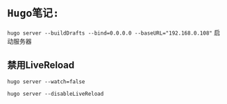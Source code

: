 # `Hugo笔记:`

`hugo server --buildDrafts --bind=0.0.0.0 --baseURL="192.168.0.108"` 启动服务器

## 禁用LiveReload

```test
hugo server --watch=false

hugo server --disableLiveReload
```

